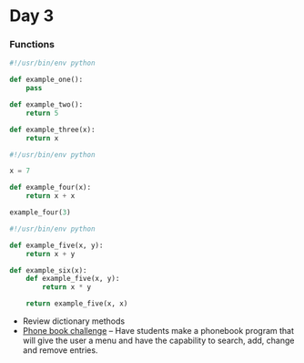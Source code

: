 # Day 3
### Functions
```python
#!/usr/bin/env python

def example_one():
    pass

def example_two():
    return 5

def example_three(x):
    return x
```
```python
#!/usr/bin/env python

x = 7

def example_four(x):
    return x + x

example_four(3)
```
```python
#!/usr/bin/env python

def example_five(x, y):
    return x + y

def example_six(x):
    def example_five(x, y):
        return x * y

    return example_five(x, x)
```
 - Review dictionary methods
 - [Phone book challenge](./example-files/phonebook.py) – Have students make a phonebook program that will give the user a menu and have the capability to search, add, change and remove entries.
